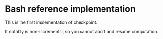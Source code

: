 # Bash reference implementation

This is the first implementation of checkpoint.

It notably is non-incremental, so you cannot abort and resume computation.
